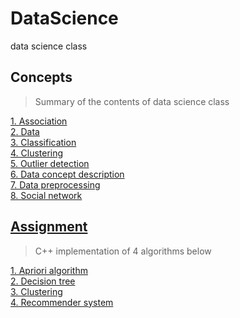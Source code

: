 # DataScience
data science class 

## Concepts  
> Summary of the contents of data science class    

 [1. Association](./01-association.md)  
 [2. Data](./02-data.md)  
 [3. Classification](./03-classification.md)  
 [4. Clustering](./05-clustering.md)  
 [5. Outlier detection](./06-outlier-detection.md)  
 [6. Data concept description](./07-data-concept-description.md)  
 [7. Data preprocessing](./08-data-preprocessing.md)  
 [8. Social network](./09-social-network.md)  
 
## [Assignment](./assignment)    
> C++ implementation of 4 algorithms below   

[1. Apriori algorithm](./assignment/assignment1)  
[2. Decision tree](./assignment/assignment2)  
[3. Clustering](./assignment/assignment3)  
[4. Recommender system](./assignment/assignment4)  
